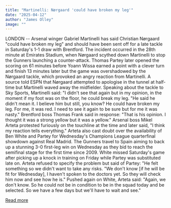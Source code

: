 ```yaml
---
title: "Martinelli: Nørgaard 'could have broken my leg'"
date: "2025-04-12"
author: "James Olley"
image: ""
---
```


LONDON -- Arsenal winger Gabriel Martinelli has said Christian Nørgaard "could have broken my leg" and should have been sent off for a late tackle in Saturday's 1-1 draw with Brentford.
The incident occurred in the 28th minute at Emirates Stadium, when Nørgaard scythed down Martinelli to stop the Gunners launching a counter-attack.
Thomas Partey later opened the scoring on 61 minutes before Yoann Wissa earned a point with a clever turn and finish 13 minutes later but the game was overshadowed by the Nørgaard tackle, which provoked an angry reaction from Martinelli.
A source told ESPN that Nørgaard attempted to apologise in the tunnel at half-time but Martinelli waved away the midfielder.
Speaking about the tackle to Sky Sports, Martinelli said: "I didn't see that again but in my opinion, in the moment if my foot was on the floor, he could break my leg.
"He said he didn't mean it. I believe him but still, you know? He could have broken my leg. For me, it was red. I need to see it again to be sure but for me it was nasty."
Brentford boss Thomas Frank said in response: "That is his opinion. I thought it was a strong yellow but it was a yellow."
Arsenal boss Mikel Arteta protested furiously on the touchline at the time and later said, "I think my reaction tells everything."
Arteta also cast doubt over the availability of Ben White and Partey for Wednesday's Champions League quarterfinal showdown against Real Madrid.
The Gunners travel to Spain aiming to back up a stunning 3-0 first-leg win on Wednesday as they bid to reach the semifinal stage for the first time since 2009.
White missed Saturday's game after picking up a knock in training on Friday while Partey was substituted late on.
Arteta refused to specify the problem but said of Partey: "He felt something so we didn't want to take any risks.
"We don't know [if he will be fit for Wednesday], I haven't spoken to the doctors yet. So they will check him now and see how he is."
Pushed again on White, Arteta said: "Again, we don't know. So he could not be in condition to be in the squad today and be selected. So we have a few days but we'll have to wait and see."

[Read more](https://www.espn.com/soccer/story/_/id/44646113/arsenal-gabriel-martinelli-christian-norgaard-tackle-broken-leg)
